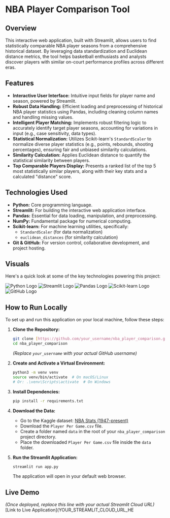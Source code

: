 # NBA Player Comparison Tool

## Overview
This interactive web application, built with Streamlit, allows users to find statistically comparable NBA player seasons from a comprehensive historical dataset. By leveraging data standardization and Euclidean distance metrics, the tool helps basketball enthusiasts and analysts discover players with similar on-court performance profiles across different eras.

## Features
* **Interactive User Interface:** Intuitive input fields for player name and season, powered by Streamlit.
* **Robust Data Handling:** Efficient loading and preprocessing of historical NBA player statistics using Pandas, including cleaning column names and handling missing values.
* **Intelligent Player Matching:** Implements robust filtering logic to accurately identify target player seasons, accounting for variations in input (e.g., case sensitivity, data types).
* **Statistical Normalization:** Utilizes Scikit-learn's `StandardScaler` to normalize diverse player statistics (e.g., points, rebounds, shooting percentages), ensuring fair and unbiased similarity calculations.
* **Similarity Calculation:** Applies Euclidean distance to quantify the statistical similarity between players.
* **Top Comparable Players Display:** Presents a ranked list of the top 5 most statistically similar players, along with their key stats and a calculated "distance" score.

## Technologies Used
* **Python:** Core programming language.
* **Streamlit:** For building the interactive web application interface.
* **Pandas:** Essential for data loading, manipulation, and preprocessing.
* **NumPy:** Fundamental package for numerical computing.
* **Scikit-learn:** For machine learning utilities, specifically:
    * `StandardScaler` (for data normalization)
    * `euclidean_distances` (for similarity calculation)
* **Git & GitHub:** For version control, collaborative development, and project hosting.

## Visuals
Here's a quick look at some of the key technologies powering this project:

![Python Logo](https://upload.wikimedia.org/wikipedia/commons/c/c3/Python-logo-notext.svg) 
![Streamlit Logo](https://streamlit.io/images/brand/streamlit-logo-light.svg)
![Pandas Logo](https://pandas.pydata.org/static/img/pandas.svg)
![Scikit-learn Logo](https://upload.wikimedia.org/wikipedia/commons/0/05/Scikit_learn_logo_small.svg)
![GitHub Logo](https://upload.wikimedia.org/wikipedia/commons/9/91/Octicons-mark-github.svg)

## How to Run Locally

To set up and run this application on your local machine, follow these steps:

1.  **Clone the Repository:**
    ```bash
    git clone [https://github.com/your_username/nba_player_comparison.git](https://github.com/your_username/nba_player_comparison.git)
    cd nba_player_comparison
    ```
    *(Replace `your_username` with your actual GitHub username)*

2.  **Create and Activate a Virtual Environment:**
    ```bash
    python3 -m venv venv
    source venv/bin/activate  # On macOS/Linux
    # Or: .\venv\Scripts\activate  # On Windows
    ```

3.  **Install Dependencies:**
    ```bash
    pip install -r requirements.txt
    ```

4.  **Download the Data:**
    * Go to the Kaggle dataset: [NBA Stats (1947-present)](https://www.kaggle.com/datasets/sumitrodatta/nba-aba-baa-stats)
    * Download the `Player Per Game.csv` file.
    * Create a folder named `data` in the root of your `nba_player_comparison` project directory.
    * Place the downloaded `Player Per Game.csv` file inside the `data` folder.

5.  **Run the Streamlit Application:**
    ```bash
    streamlit run app.py
    ```
    The application will open in your default web browser.

## Live Demo
*(Once deployed, replace this line with your actual Streamlit Cloud URL)*
[Link to Live Application](YOUR_STREAMLIT_CLOUD_URL_HE
